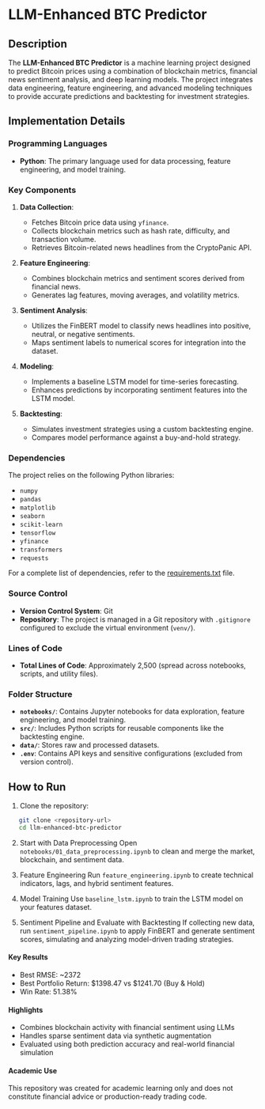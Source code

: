 # LLM-Enhanced BTC Predictor

## Description
The **LLM-Enhanced BTC Predictor** is a machine learning project designed to predict Bitcoin prices using a combination of blockchain metrics, financial news sentiment analysis, and deep learning models. The project integrates data engineering, feature engineering, and advanced modeling techniques to provide accurate predictions and backtesting for investment strategies.

## Implementation Details

### Programming Languages
- **Python**: The primary language used for data processing, feature engineering, and model training.

### Key Components
1. **Data Collection**:
   - Fetches Bitcoin price data using `yfinance`.
   - Collects blockchain metrics such as hash rate, difficulty, and transaction volume.
   - Retrieves Bitcoin-related news headlines from the CryptoPanic API.

2. **Feature Engineering**:
   - Combines blockchain metrics and sentiment scores derived from financial news.
   - Generates lag features, moving averages, and volatility metrics.

3. **Sentiment Analysis**:
   - Utilizes the FinBERT model to classify news headlines into positive, neutral, or negative sentiments.
   - Maps sentiment labels to numerical scores for integration into the dataset.

4. **Modeling**:
   - Implements a baseline LSTM model for time-series forecasting.
   - Enhances predictions by incorporating sentiment features into the LSTM model.

5. **Backtesting**:
   - Simulates investment strategies using a custom backtesting engine.
   - Compares model performance against a buy-and-hold strategy.

### Dependencies
The project relies on the following Python libraries:
- `numpy`
- `pandas`
- `matplotlib`
- `seaborn`
- `scikit-learn`
- `tensorflow`
- `yfinance`
- `transformers`
- `requests`

For a complete list of dependencies, refer to the [requirements.txt](requirements.txt) file.

### Source Control
- **Version Control System**: Git
- **Repository**: The project is managed in a Git repository with `.gitignore` configured to exclude the virtual environment (`venv/`).

### Lines of Code
- **Total Lines of Code**: Approximately 2,500 (spread across notebooks, scripts, and utility files).

### Folder Structure
- **`notebooks/`**: Contains Jupyter notebooks for data exploration, feature engineering, and model training.
- **`src/`**: Includes Python scripts for reusable components like the backtesting engine.
- **`data/`**: Stores raw and processed datasets.
- **`.env`**: Contains API keys and sensitive configurations (excluded from version control).

## How to Run
1. Clone the repository:
```bash
   git clone <repository-url>
   cd llm-enhanced-btc-predictor
```

   
2. Start with Data Preprocessing
Open ```notebooks/01_data_preprocessing.ipynb``` to clean and merge the market, blockchain, and sentiment data.

3. Feature Engineering
Run ```feature_engineering.ipynb``` to create technical indicators, lags, and hybrid sentiment features.

4. Model Training
Use ```baseline_lstm.ipynb``` to train the LSTM model on your features dataset.

5. Sentiment Pipeline and Evaluate with Backtesting
If collecting new data, run ```sentiment_pipeline.ipynb``` to apply FinBERT and generate sentiment scores, simulating and analyzing model-driven trading strategies.




#### Key Results

- Best RMSE: ~2372
- Best Portfolio Return: $1398.47 vs $1241.70 (Buy & Hold)
- Win Rate: 51.38%



#### Highlights

- Combines blockchain activity with financial sentiment using LLMs
- Handles sparse sentiment data via synthetic augmentation
- Evaluated using both prediction accuracy and real-world financial simulation

#### Academic Use
This repository was created for academic learning only and does not constitute financial advice or production-ready trading code.